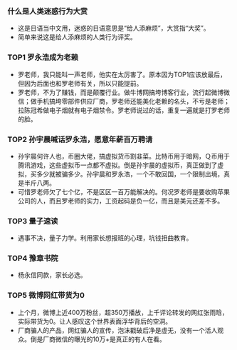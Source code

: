 ### 什么是人类迷惑行为大赏
* 这是日语当中文用，迷惑的日语意思是“给人添麻烦”，大赏指“大奖”。
* 简单来说这是给人添麻烦的人类行为评奖。

### TOP1 罗永浩成为老赖
* 罗老师，我只能叫一声老师，他实在太厉害了。原本因为TOP1应该放最后，但因为后面也和罗老师有关，所以只能提前。
* 罗老师，不为了赚钱，而是颠覆行业。做牛博网搞垮博客行业，流行起微博微信；做手机搞垮零部件供应厂商，罗老师还能美化老赖的名头，不亏是老师；拉陈冠希做电子烟就有电子烟禁令。罗老师说过的话，重复一遍就是打罗老师的脸。

### TOP2 孙宇晨喊话罗永浩，愿意年薪百万聘请
* 孙宇晨何许人也，币圈大佬，搞虚拟货币割韭菜。比特币用于暗网，Ｑ币用于腾讯游戏，这些虚拟币一点都不虚拟。倒是孙宇晨的虚拟币，真正做到了虚拟，买多少就被骗多少。孙宇晨和罗永浩，一个不敢回国，一个限制出境，真是半斤八两。
* 可惜罗老师欠了七个亿，不是区区一百万能解决的。何况罗老师是要收购苹果公司的人，而且罗老师的实力，工资起码是负一亿，而且是美元还差不多。

### TOP3 量子速读
* 遇事不决，量子力学。利用家长想报班的心理，坑钱扭曲教育。

### TOP4 豫章书院
* 杨永信同款，家长必选。

### TOP5 微博网红带货为0
* 上个月，微博上近400万粉丝，超350万播放，上千评论转发的网红张雨晗，实际带货为0。让人感叹这个世界表面浮华背后的空洞。
* 厂商骗人的产品，网红骗人的宣传，泡沫戳破后净是虚无，没有一个活人观众。倒是厂商微信的曝光的10万+是真正的有人在看。